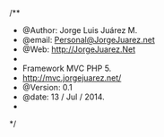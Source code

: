 /**
 * @Author: Jorge Luis Juárez M.
 * @email: Personal@JorgeJuarez.net
 * @Web: http://JorgeJuarez.Net
 * 
 * Framework MVC PHP 5.
 * http://mvc.jorgejuarez.net/
 * @Version: 0.1
 * @date: 13 / Jul / 2014.
 * 
 */